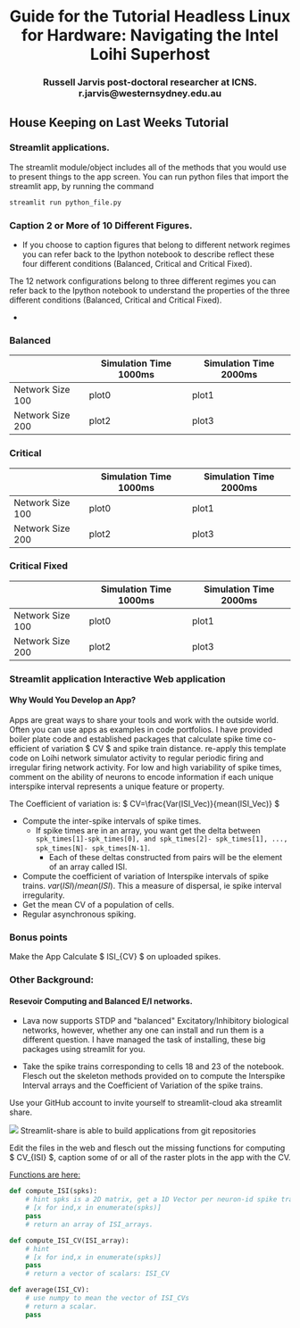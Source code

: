 
<h1 align="center">
      Guide for the Tutorial 
      Headless Linux for Hardware: Navigating the Intel Loihi Superhost 
</h1>

<h3 align="center">
    Russell Jarvis post-doctoral researcher at ICNS.
    r.jarvis@westernsydney.edu.au
</h3>


## House Keeping on Last Weeks Tutorial

### Streamlit applications.

The streamlit module/object includes all of the methods that you would use to present things to the app screen. You can run python files that import the streamlit app, by running the command 

```BASH
streamlit run python_file.py
```

### Caption 2 or More of 10 Different Figures. 

* If you choose to caption figures that belong to different network regimes you can refer back to the Ipython notebook to describe  reflect these four different conditions (Balanced, Critical and Critical Fixed).

The 12 network configurations belong to three different regimes you can refer back to the Ipython notebook to understand the properties of the three different conditions (Balanced, Critical and Critical Fixed).

* 


### Balanced
|             | Simulation Time 1000ms | Simulation Time 2000ms |  
| ----------- | ----------- | ----------- | 
| Network Size 100 | plot0 | plot1 | 
| Network Size 200 | plot2 | plot3 | 

### Critical

|             | Simulation Time 1000ms | Simulation Time 2000ms |  
| ----------- | ----------- | ----------- | 
| Network Size 100 | plot0 | plot1 | 
| Network Size 200 | plot2 | plot3 | 

### Critical Fixed 

|             | Simulation Time 1000ms | Simulation Time 2000ms |  
| ----------- | ----------- | ----------- |
| Network Size 100 | plot0 | plot1 | 
| Network Size 200 | plot2 | plot3 | 


### Streamlit application Interactive Web application 

#### Why Would You Develop an App?

Apps are great ways to share your tools and work with the outside world. Often you can use apps as examples in code portfolios. I have provided boiler plate code and established packages that calculate spike time co-efficient of variation $ CV $ and spike train distance. re-apply this template code on Loihi network simulator activity to regular periodic firing and irregular firing network activity. For low and high variability of spike times, comment on the ability of neurons to encode information if each unique interspike interval represents a unique feature or property.

The Coefficient of variation is: $ CV=\frac{Var(ISI_Vec)}{mean(ISI_Vec)} $


* Compute the inter-spike intervals of spike times.
  * If spike times are in an array, you want get the delta between ```spk_times[1]-spk_times[0], and spk_times[2]- spk_times[1], ..., spk_times[N]- spk_times[N-1]```.
    * Each of these deltas constructed from pairs will be the element of an array called ISI.
* Compute the coefficient of variation of Interspike intervals of spike trains. $var(ISI)/mean(ISI)$. This a measure of dispersal, ie spike interval irregularity.
* Get the mean CV of a population of cells.
* Regular asynchronous spiking.

### Bonus points 
Make the App Calculate $ ISI_{CV} $ on uploaded spikes.

### Other Background:
<h4> Resevoir Computing and Balanced E/I networks. </h4>

* Lava now supports STDP and "balanced" Excitatory/Inhibitory biological networks, however, whether any one can install and run them is a different question. I have managed the task of installing, these big packages using streamlit for you.

* Take the spike trains corresponding to cells 18 and 23 [](https://github.com/lava-nc/lava/blob/main/tutorials/end_to_end/tutorial02_excitatory_inhibitory_network.ipynb
) of the notebook. Flesch out the skeleton methods provided on [](https://github.com/fun-zoological-computing/MoNELoihiTutorial/blob/main/app.py#L101-L126) to compute the Interspike Interval arrays and the Coefficient of Variation of the spike trains.

Use your GitHub account to invite yourself to streamlit-cloud aka streamlit share.

![](https://streamlit.io/cloud)
Streamlit-share is able to build applications from git repositories

Edit the files in the web and flesch out the missing functions for computing $ CV_{ISI} $, caption some of or all of the raster plots in the app with the CV. 



[Functions are here:](https://github.com/russelljjarvis/lava/blob/main/app.py#L723-L738)

```python
def compute_ISI(spks):
    # hint spks is a 2D matrix, get a 1D Vector per neuron-id spike train.
    # [x for ind,x in enumerate(spks)]
    pass
    # return an array of ISI_arrays.

def compute_ISI_CV(ISI_array):
    # hint
    # [x for ind,x in enumerate(spks)]
    pass
    # return a vector of scalars: ISI_CV

def average(ISI_CV):
    # use numpy to mean the vector of ISI_CVs
    # return a scalar.
    pass
```





